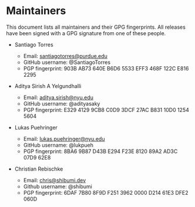 # Maintainers

This document lists all maintainers and their GPG fingerprints.
All releases have been signed with a GPG signature from one of these people.


* Santiago Torres
    * Email: santiagotorres@purdue.edu
    * GitHub username: @SantiagoTorres
    * PGP fingerprint: 903B AB73 640E B6D6 5533  EFF3 468F 122C E816 2295

* Aditya Sirish A Yelgundhalli
    * Email: aditya.sirish@nyu.edu
    * GitHub username: @adityasaky
    * PGP fingerprint: E329 4129 9CB8 C0D9 3DCF 27AC B831 10D0 1254 5604

* Lukas Puehringer
    * Email: lukas.puehringer@nyu.edu
    * GitHub username: @lukpueh
    * PGP fingerprint: 8BA6 9B87 D43B E294 F23E  8120 89A2 AD3C 07D9 62E8

* Christian Rebischke
    * Email: chris@shibumi.dev
    * Github username: @shibumi
    * PGP fingerprint: 6DAF 7B80 8F9D F251 3962  0000 D214 61E3 DFE2 060D
